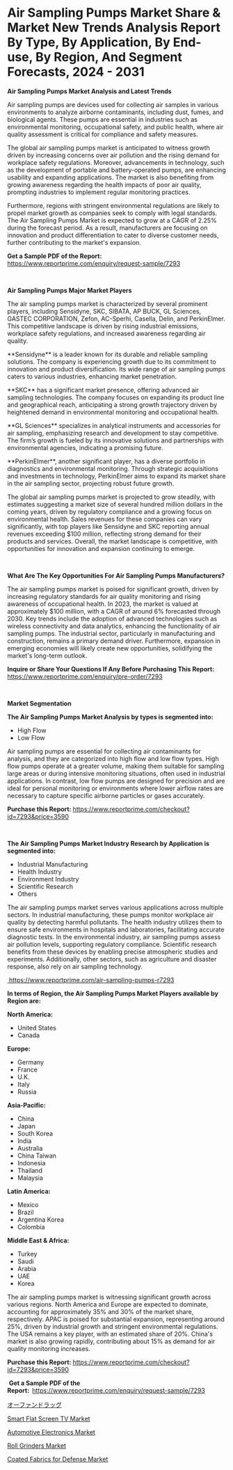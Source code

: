 <p><h1>Air Sampling Pumps Market Share & Market New Trends Analysis Report By Type, By Application, By End-use, By Region, And Segment Forecasts, 2024 - 2031</h1></p><p><strong>Air Sampling Pumps Market Analysis and Latest Trends</strong></p>
<p><p>Air sampling pumps are devices used for collecting air samples in various environments to analyze airborne contaminants, including dust, fumes, and biological agents. These pumps are essential in industries such as environmental monitoring, occupational safety, and public health, where air quality assessment is critical for compliance and safety measures. </p><p>The global air sampling pumps market is anticipated to witness growth driven by increasing concerns over air pollution and the rising demand for workplace safety regulations. Moreover, advancements in technology, such as the development of portable and battery-operated pumps, are enhancing usability and expanding applications. The market is also benefiting from growing awareness regarding the health impacts of poor air quality, prompting industries to implement regular monitoring practices. </p><p>Furthermore, regions with stringent environmental regulations are likely to propel market growth as companies seek to comply with legal standards. The Air Sampling Pumps Market is expected to grow at a CAGR of 2.25% during the forecast period. As a result, manufacturers are focusing on innovation and product differentiation to cater to diverse customer needs, further contributing to the market's expansion.</p></p>
<p><strong>Get a Sample PDF of the Report:&nbsp;</strong> <a href="https://www.reportprime.com/enquiry/request-sample/7293">https://www.reportprime.com/enquiry/request-sample/7293</a></p>
<p>&nbsp;</p>
<p><strong>Air Sampling Pumps Major Market Players</strong></p>
<p><p>The air sampling pumps market is characterized by several prominent players, including Sensidyne, SKC, SIBATA, AP BUCK, GL Sciences, GASTEC CORPORATION, Zefon, AC-Sperhi, Casella, Delin, and PerkinElmer. This competitive landscape is driven by rising industrial emissions, workplace safety regulations, and increased awareness regarding air quality.</p><p>**Sensidyne** is a leader known for its durable and reliable sampling solutions. The company is experiencing growth due to its commitment to innovation and product diversification. Its wide range of air sampling pumps caters to various industries, enhancing market penetration.</p><p>**SKC** has a significant market presence, offering advanced air sampling technologies. The company focuses on expanding its product line and geographical reach, anticipating a strong growth trajectory driven by heightened demand in environmental monitoring and occupational health.</p><p>**GL Sciences** specializes in analytical instruments and accessories for air sampling, emphasizing research and development to stay competitive. The firm’s growth is fueled by its innovative solutions and partnerships with environmental agencies, indicating a promising future.</p><p>**PerkinElmer**, another significant player, has a diverse portfolio in diagnostics and environmental monitoring. Through strategic acquisitions and investments in technology, PerkinElmer aims to expand its market share in the air sampling sector, projecting robust future growth.</p><p>The global air sampling pumps market is projected to grow steadily, with estimates suggesting a market size of several hundred million dollars in the coming years, driven by regulatory compliance and a growing focus on environmental health. Sales revenues for these companies can vary significantly, with top players like Sensidyne and SKC reporting annual revenues exceeding $100 million, reflecting strong demand for their products and services. Overall, the market landscape is competitive, with opportunities for innovation and expansion continuing to emerge.</p></p>
<p>&nbsp;</p>
<p><strong>What Are The Key Opportunities For Air Sampling Pumps Manufacturers?</strong></p>
<p><p>The air sampling pumps market is poised for significant growth, driven by increasing regulatory standards for air quality monitoring and rising awareness of occupational health. In 2023, the market is valued at approximately $100 million, with a CAGR of around 6% forecasted through 2030. Key trends include the adoption of advanced technologies such as wireless connectivity and data analytics, enhancing the functionality of air sampling pumps. The industrial sector, particularly in manufacturing and construction, remains a primary demand driver. Furthermore, expansion in emerging economies will likely create new opportunities, solidifying the market's long-term outlook.</p></p>
<p><strong>Inquire or Share Your Questions If Any Before Purchasing This Report:</strong> <a href="https://www.reportprime.com/enquiry/pre-order/7293">https://www.reportprime.com/enquiry/pre-order/7293</a></p>
<p>&nbsp;</p>
<p><strong>Market Segmentation</strong></p>
<p><strong>The Air Sampling Pumps Market Analysis by types is segmented into:</strong></p>
<p><ul><li>High Flow</li><li>Low Flow</li></ul></p>
<p><p>Air sampling pumps are essential for collecting air contaminants for analysis, and they are categorized into high flow and low flow types. High flow pumps operate at a greater volume, making them suitable for sampling large areas or during intensive monitoring situations, often used in industrial applications. In contrast, low flow pumps are designed for precision and are ideal for personal monitoring or environments where lower airflow rates are necessary to capture specific airborne particles or gases accurately.</p></p>
<p><strong>Purchase this Report:&nbsp;</strong><a href="https://www.reportprime.com/checkout?id=7293&price=3590">https://www.reportprime.com/checkout?id=7293&price=3590</a></p>
<p>&nbsp;</p>
<p><strong>The Air Sampling Pumps Market Industry Research by Application is segmented into:</strong></p>
<p><ul><li>Industrial Manufacturing</li><li>Health Industry</li><li>Environment Industry</li><li>Scientific Research</li><li>Others</li></ul></p>
<p><p>The air sampling pumps market serves various applications across multiple sectors. In industrial manufacturing, these pumps monitor workplace air quality by detecting harmful pollutants. The health industry utilizes them to ensure safe environments in hospitals and laboratories, facilitating accurate diagnostic tests. In the environmental industry, air sampling pumps assess air pollution levels, supporting regulatory compliance. Scientific research benefits from these devices by enabling precise atmospheric studies and experiments. Additionally, other sectors, such as agriculture and disaster response, also rely on air sampling technology.</p></p>
<p><a href="https://www.reportprime.com/air-sampling-pumps-r7293">&nbsp;https://www.reportprime.com/air-sampling-pumps-r7293</a></p>
<p><strong>In terms of Region, the Air Sampling Pumps Market Players available by Region are:</strong></p>
<p>
    <p> <strong> North America: </strong>
        <ul>
            <li>United States</li>
            <li>Canada</li>
        </ul>
        </p> 
    <p> <strong> Europe: </strong>
        <ul>
            <li>Germany</li>
            <li>France</li>
            <li>U.K.</li>
            <li>Italy</li>
            <li>Russia</li>
        </ul>
        </p> 
    <p> <strong> Asia-Pacific: </strong>
        <ul>
            <li>China</li>
            <li>Japan</li>
            <li>South Korea</li>
            <li>India</li>
            <li>Australia</li>
            <li>China Taiwan</li>
            <li>Indonesia</li>
            <li>Thailand</li>
            <li>Malaysia</li>
        </ul>
        </p> 
    <p> <strong> Latin America: </strong>
        <ul>
            <li>Mexico</li>
            <li>Brazil</li>
            <li>Argentina Korea</li>
            <li>Colombia</li>
        </ul>
        </p> 
    <p> <strong> Middle East & Africa: </strong>
        <ul>
            <li>Turkey</li>
            <li>Saudi</li>
            <li>Arabia</li>
            <li>UAE</li>
            <li>Korea</li>
        </ul>
    </p>
    </p>
<p><p>The air sampling pumps market is witnessing significant growth across various regions. North America and Europe are expected to dominate, accounting for approximately 35% and 30% of the market share, respectively. APAC is poised for substantial expansion, representing around 25%, driven by industrial growth and stringent environmental regulations. The USA remains a key player, with an estimated share of 20%. China's market is also growing rapidly, contributing about 15% as demand for air quality monitoring increases.</p></p>
<p><strong>Purchase this Report: </strong><a href="https://www.reportprime.com/checkout?id=7293&price=3590">https://www.reportprime.com/checkout?id=7293&price=3590</a></p>
<p>&nbsp;<strong>Get a Sample PDF of the Report:&nbsp;&nbsp;</strong><a href="https://www.reportprime.com/enquiry/request-sample/7293">https://www.reportprime.com/enquiry/request-sample/7293</a></p>
<p><strong></strong></p>
<p><p><a href="https://github.com/lababdou/Market-Research-Report-List-6/blob/main/16385955273.md">オーファンドラッグ</a></p><p><a href="https://medium.com/@alanernser/smart-flat-screen-tv-market-emerging-trends-and-future-prospects-for-period-from-2024-to-2031-64c63057cd99">Smart Flat Screen TV Market</a></p><p><a href="https://www.linkedin.com/pulse/how-automotive-electronics-market-evolve-growth-analysis-year-jl7ke?trackingId=rWYeomx2Q2usyf0kQ%2Fx56w%3D%3D">Automotive Electronics Market</a></p><p><a href="https://github.com/NorbertYates/Market-Research-Report-List-6/blob/main/roll-grinders-market.md">Roll Grinders Market</a></p><p><a href="https://issuu.com/reportprime-2/docs/coated-fabrics-for-defense-market-s_4dd828624820a7">Coated Fabrics for Defense Market</a></p></p>